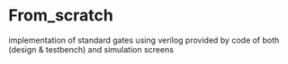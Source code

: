 # From_scratch
implementation of standard gates using verilog provided by code of both (design &amp; testbench) and simulation screens
